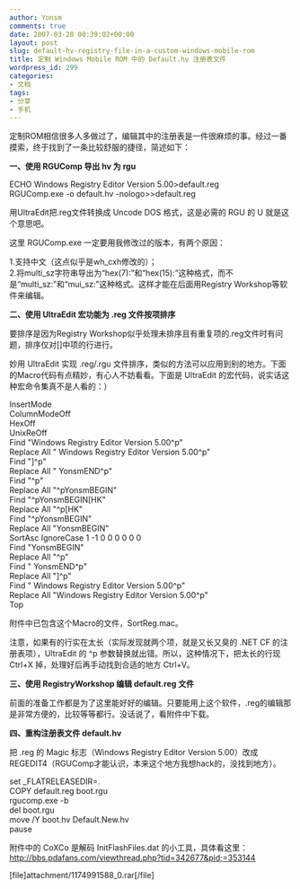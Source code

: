 ```yaml
---
author: Yonsm
comments: true
date: 2007-03-28 00:39:02+00:00
layout: post
slug: default-hv-registry-file-in-a-custom-windows-mobile-rom
title: 定制 Windows Mobile ROM 中的 Default.hv 注册表文件
wordpress_id: 299
categories:
- 文档
tags:
- 分享
- 手机
---
```


定制ROM相信很多人多做过了，编辑其中的注册表是一件很麻烦的事。经过一番摸索，终于找到了一条比较舒服的捷径，简述如下：  
  
**一、使用 RGUComp 导出 hv 为 rgu**  
  
  
ECHO Windows Registry Editor Version 5.00>default.reg  
RGUComp.exe -o default.hv -nologo>>default.reg  
  
  
用UltraEdit把.reg文件转换成 Uncode DOS 格式，这是必需的 RGU 的 U 就是这个意思吧。  
  
这里 RGUComp.exe 一定要用我修改过的版本，有两个原因：  
  
1.支持中文（这点似乎是wh_cxh修改的）；  
2.将multi_sz字符串导出为“hex(7):”和“hex(15):”这种格式，而不是“multi_sz:”和“mui_sz:”这种格式。这样才能在后面用Registry Workshop等软件来编辑。  
  
  
**二、使用 UltraEdit 宏功能为 .reg 文件按项排序**  
  
要排序是因为Registry Workshop似乎处理未排序且有重复项的.reg文件时有问题，排序仅对[]中项的行进行。<!-- more -->  
  
妙用 UltraEdit 实现 .reg/.rgu 文件排序，类似的方法可以应用到别的地方。下面的Macro代码有点精妙，有心人不妨看看。下面是 UltraEdit 的宏代码，说实话这种宏命令集真不是人看的：）  
  
  
  
InsertMode  
ColumnModeOff  
HexOff  
UnixReOff  
Find "Windows Registry Editor Version 5.00^p"  
Replace All " Windows Registry Editor Version 5.00^p"  
Find "]^p"  
Replace All " YonsmEND^p"  
Find "^p"  
Replace All "^pYonsmBEGIN"  
Find "^pYonsmBEGIN[HK"  
Replace All "^p[HK"  
Find "^pYonsmBEGIN"  
Replace All "YonsmBEGIN"  
SortAsc IgnoreCase 1 -1 0 0 0 0 0 0  
Find "YonsmBEGIN"  
Replace All "^p"  
Find " YonsmEND^p"  
Replace All "]^p"  
Find " Windows Registry Editor Version 5.00^p"  
Replace All "Windows Registry Editor Version 5.00^p"  
Top  
  
附件中已包含这个Macro的文件，SortReg.mac。  
  
注意，如果有的行实在太长（实际发现就两个项，就是又长又臭的 .NET CF 的注册表项），UltraEdit 的 ^p 参数替换就出错。所以，这种情况下，把太长的行现 Ctrl+X 掉，处理好后再手动找到合适的地方 Ctrl+V。  
  
  
**三、使用 RegistryWorkshop 编辑 default.reg 文件**  
  
前面的准备工作都是为了这里能好好的编辑。只要能用上这个软件，.reg的编辑那是非常方便的，比较等等都行。没话说了，看附件中下载。  
  
**四、重构注册表文件 default.hv**  
  
把 .reg 的 Magic 标志（Windows Registry Editor Version 5.00）改成 REGEDIT4（RGUComp才能认识，本来这个地方我想hack的，没找到地方）。  
  
  
  
set _FLATRELEASEDIR=.  
COPY default.reg boot.rgu  
rgucomp.exe -b  
del boot.rgu  
move /Y boot.hv Default.New.hv  
pause  
  
  
附件中的 CoXCo 是解码 InitFlashFiles.dat 的小工具，具体看这里：http://bbs.pdafans.com/viewthread.php?tid=342677&pid;=353144  
  
[file]attachment/1174991588_0.rar[/file]  

